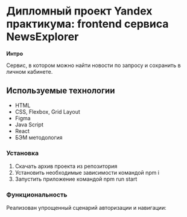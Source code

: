 # Дипломный проект Yandex практикума: frontend сервиса NewsExplorer

**Интро**

Сервис, в котором можно найти новости по запросу и сохранить в личном кабинете.

## Используемые технологии
* HTML
* CSS, Flexbox, Grid Layout
* Figma
* Java Script
* React
* БЭМ методология

### Установка
1. Скачать архив проекта из репозитория
2. Установить необходимые зависимости командой npm i
3. Запустить приложение командой npm run start

### Функциональность
Реализован упрощенный сценарий авторизации и навигации:

